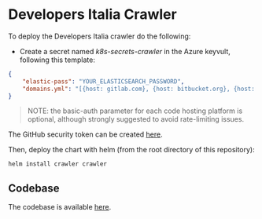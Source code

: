# Developers Italia Crawler

To deploy the Developers Italia crawler do the following:

* Create a secret named *k8s-secrets-crawler* in the Azure keyvult, following this template:

```json
{
    "elastic-pass": "YOUR_ELASTICSEARCH_PASSWORD",
    "domains.yml": "[{host: gitlab.com}, {host: bitbucket.org}, {host: github.com, basic-auth: [YOUR_GITHUB_TOKEN]}]"
}
```

> NOTE: the basic-auth parameter for each code hosting platform is optional, although strongly suggested to avoid rate-limiting issues.

The GitHub security token can be created [here](https://github.com/settings/tokens).

Then, deploy the chart with helm (from the root directory of this repository):

```shell
helm install crawler crawler
```

## Codebase

The codebase is available [here](https://github.com/italia/developers-italia-backend).
